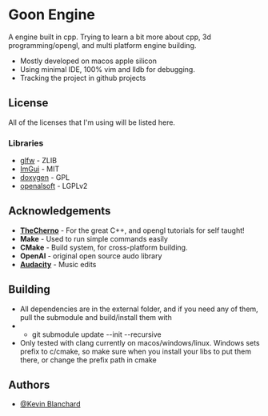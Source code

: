 # Goon Engine

A engine built in cpp.  Trying to learn a bit more about cpp, 3d programming/opengl, and multi platform engine building.
- Mostly developed on macos apple silicon
- Using minimal IDE, 100% vim and lldb for debugging.
- Tracking the project in github projects

## License

All of the licenses that I'm using will be listed here.

### Libraries
- [glfw](https://www.glfw.org/license.html) - ZLIB
- [ImGui](https://github.com/ocornut/imgui/blob/master/LICENSE.txt) - MIT
- [doxygen](https://doxygen.nl) - GPL
- [openalsoft](https://github.com/kcat/openal-soft/blob/master/COPYING) - LGPLv2


## Acknowledgements
- **[TheCherno](https://www.youtube.com/channel/UCQ-W1KE9EYfdxhL6S4twUNw)** - For the great C++, and opengl tutorials for self taught!
- **Make** - Used to run simple commands easily
- **CMake** - Build system, for cross-platform building.
- **OpenAl** - original open source audo library
- **[Audacity](https://www.audacityteam.org)** - Music edits

## Building
- All dependencies are in the external folder, and if you need any of them, pull the submodule and build/install them with 
- - git submodule update --init --recursive
- Only tested with clang currently on macos/windows/linux.  Windows sets prefix to c/cmake, so make sure when you install your libs to put them there, or change the prefix path in cmake

## Authors

- [@Kevin Blanchard](https://www.github.com/kjblanchard)
